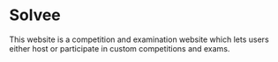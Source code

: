 # Solvee
This website is a competition and examination website which lets users either host or participate in custom competitions and exams.
